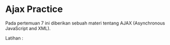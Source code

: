 # Ajax Practice

Pada pertemuan 7 ini diberikan sebuah materi tentang AJAX (Asynchronous JavaScript and XML).

Latihan :






